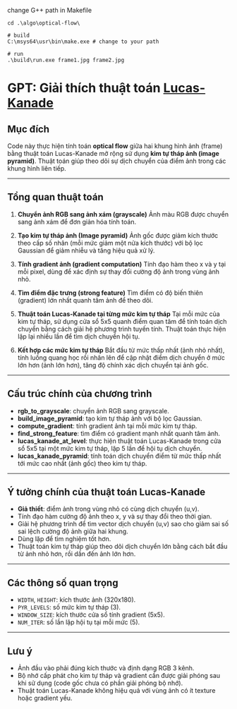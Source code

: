 change G++ path in Makefile

```shell
cd .\algo\optical-flow\

# build
C:\msys64\usr\bin\make.exe # change to your path

# run
.\build\run.exe frame1.jpg frame2.jpg

```

# GPT: Giải thích thuật toán [Lucas-Kanade](https://gist.github.com/TheVaffel/991ed8f43d8e526ea70935f05ebf1c04) 

## Mục đích

Code này thực hiện tính toán **optical flow** giữa hai khung hình ảnh (frame) bằng thuật toán Lucas-Kanade mở rộng sử dụng **kim tự tháp ảnh (image pyramid)**. Thuật toán giúp theo dõi sự dịch chuyển của điểm ảnh trong các khung hình liên tiếp.

---

## Tổng quan thuật toán

1. **Chuyển ảnh RGB sang ảnh xám (grayscale)**
   Ảnh màu RGB được chuyển sang ảnh xám để đơn giản hóa tính toán.

2. **Tạo kim tự tháp ảnh (Image pyramid)**
   Ảnh gốc được giảm kích thước theo cấp số nhân (mỗi mức giảm một nửa kích thước) với bộ lọc Gaussian để giảm nhiễu và tăng hiệu quả xử lý.

3. **Tính gradient ảnh (gradient computation)**
   Tính đạo hàm theo x và y tại mỗi pixel, dùng để xác định sự thay đổi cường độ ảnh trong vùng ảnh nhỏ.

4. **Tìm điểm đặc trưng (strong feature)**
   Tìm điểm có độ biến thiên (gradient) lớn nhất quanh tâm ảnh để theo dõi.

5. **Thuật toán Lucas-Kanade tại từng mức kim tự tháp**
   Tại mỗi mức của kim tự tháp, sử dụng cửa sổ 5x5 quanh điểm quan tâm để tính toán dịch chuyển bằng cách giải hệ phương trình tuyến tính. Thuật toán thực hiện lặp lại nhiều lần để tìm dịch chuyển hội tụ.

6. **Kết hợp các mức kim tự tháp**
   Bắt đầu từ mức thấp nhất (ảnh nhỏ nhất), tính luồng quang học rồi nhân lên để cập nhật điểm dịch chuyển ở mức lớn hơn (ảnh lớn hơn), tăng độ chính xác dịch chuyển tại ảnh gốc.

---

## Cấu trúc chính của chương trình

* **rgb\_to\_grayscale**: chuyển ảnh RGB sang grayscale.
* **build\_image\_pyramid**: tạo kim tự tháp ảnh với bộ lọc Gaussian.
* **compute\_gradient**: tính gradient ảnh tại mỗi mức kim tự tháp.
* **find\_strong\_feature**: tìm điểm có gradient mạnh nhất quanh tâm ảnh.
* **lucas\_kanade\_at\_level**: thực hiện thuật toán Lucas-Kanade trong cửa sổ 5x5 tại một mức kim tự tháp, lặp 5 lần để hội tụ dịch chuyển.
* **lucas\_kanade\_pyramid**: tính toán dịch chuyển điểm từ mức thấp nhất tới mức cao nhất (ảnh gốc) theo kim tự tháp.

---

## Ý tưởng chính của thuật toán Lucas-Kanade

* **Giả thiết**: điểm ảnh trong vùng nhỏ có cùng dịch chuyển (u,v).
* Tính đạo hàm cường độ ảnh theo x, y và sự thay đổi theo thời gian.
* Giải hệ phương trình để tìm vector dịch chuyển (u,v) sao cho giảm sai số sai lệch cường độ ảnh giữa hai khung.
* Dùng lặp để tìm nghiệm tốt hơn.
* Thuật toán kim tự tháp giúp theo dõi dịch chuyển lớn bằng cách bắt đầu từ ảnh nhỏ hơn, rồi dần đến ảnh lớn hơn.

---

## Các thông số quan trọng

* `WIDTH`, `HEIGHT`: kích thước ảnh (320x180).
* `PYR_LEVELS`: số mức kim tự tháp (3).
* `WINDOW_SIZE`: kích thước cửa sổ tính gradient (5x5).
* `NUM_ITER`: số lần lặp hội tụ tại mỗi mức (5).

---

## Lưu ý

* Ảnh đầu vào phải đúng kích thước và định dạng RGB 3 kênh.
* Bộ nhớ cấp phát cho kim tự tháp và gradient cần được giải phóng sau khi sử dụng (code gốc chưa có phần giải phóng bộ nhớ).
* Thuật toán Lucas-Kanade không hiệu quả với vùng ảnh có ít texture hoặc gradient yếu.



